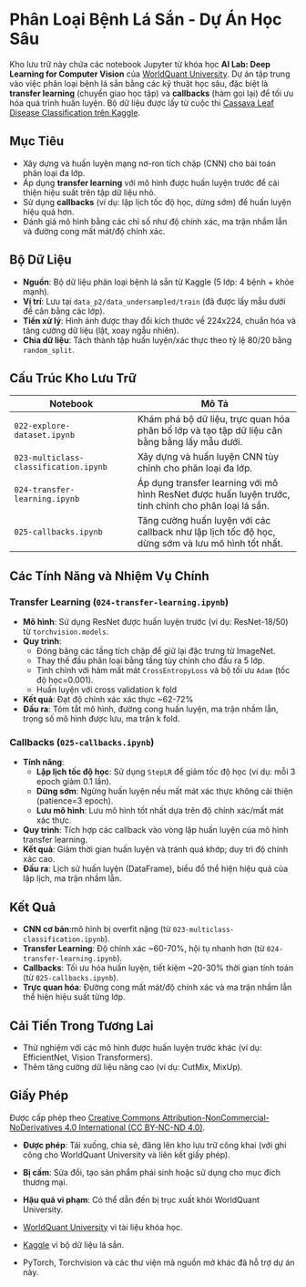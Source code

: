 # Phân Loại Bệnh Lá Sắn - Dự Án Học Sâu

Kho lưu trữ này chứa các notebook Jupyter từ khóa học **AI Lab: Deep Learning for Computer Vision** của [WorldQuant University](https://www.wqu.edu/). Dự án tập trung vào việc phân loại bệnh lá sắn bằng các kỹ thuật học sâu, đặc biệt là **transfer learning** (chuyển giao học tập) và **callbacks** (hàm gọi lại) để tối ưu hóa quá trình huấn luyện. Bộ dữ liệu được lấy từ cuộc thi [Cassava Leaf Disease Classification trên Kaggle](https://www.kaggle.com/competitions/cassava-leaf-disease-classification).

## Mục Tiêu

- Xây dựng và huấn luyện mạng nơ-ron tích chập (CNN) cho bài toán phân loại đa lớp.
- Áp dụng **transfer learning** với mô hình được huấn luyện trước để cải thiện hiệu suất trên tập dữ liệu nhỏ.
- Sử dụng **callbacks** (ví dụ: lập lịch tốc độ học, dừng sớm) để huấn luyện hiệu quả hơn.
- Đánh giá mô hình bằng các chỉ số như độ chính xác, ma trận nhầm lẫn và đường cong mất mát/độ chính xác.

## Bộ Dữ Liệu

- **Nguồn**: Bộ dữ liệu phân loại bệnh lá sắn từ Kaggle (5 lớp: 4 bệnh + khỏe mạnh).
- **Vị trí**: Lưu tại `data_p2/data_undersampled/train` (đã được lấy mẫu dưới để cân bằng các lớp).
- **Tiền xử lý**: Hình ảnh được thay đổi kích thước về 224x224, chuẩn hóa và tăng cường dữ liệu (lật, xoay ngẫu nhiên).
- **Chia dữ liệu**: Tách thành tập huấn luyện/xác thực theo tỷ lệ 80/20 bằng `random_split`.

## Cấu Trúc Kho Lưu Trữ

| Notebook | Mô Tả |
|----------|-------|
| `022-explore-dataset.ipynb` | Khám phá bộ dữ liệu, trực quan hóa phân bố lớp và tạo tập dữ liệu cân bằng bằng lấy mẫu dưới. |
| `023-multiclass-classification.ipynb` | Xây dựng và huấn luyện CNN tùy chỉnh cho phân loại đa lớp. |
| `024-transfer-learning.ipynb` | Áp dụng transfer learning với mô hình ResNet được huấn luyện trước, tinh chỉnh cho phân loại lá sắn. |
| `025-callbacks.ipynb` | Tăng cường huấn luyện với các callback như lập lịch tốc độ học, dừng sớm và lưu mô hình tốt nhất. |



## Các Tính Năng và Nhiệm Vụ Chính

### Transfer Learning (`024-transfer-learning.ipynb`)

- **Mô hình**: Sử dụng ResNet được huấn luyện trước (ví dụ: ResNet-18/50) từ `torchvision.models`.
- **Quy trình**:
  - Đóng băng các tầng tích chập để giữ lại đặc trưng từ ImageNet.
  - Thay thế đầu phân loại bằng tầng tùy chỉnh cho đầu ra 5 lớp.
  - Tinh chỉnh với hàm mất mát `CrossEntropyLoss` và bộ tối ưu `Adam` (tốc độ học=0.001).
  - Huấn luyện với  cross validation k fold
- **Kết quả**: Đạt độ chính xác xác thực ~62-72% 
- **Đầu ra**: Tóm tắt mô hình, đường cong huấn luyện, ma trận nhầm lẫn, trọng số mô hình được lưu, ma trận k fold.

### Callbacks (`025-callbacks.ipynb`)

- **Tính năng**:
  - **Lập lịch tốc độ học**: Sử dụng `StepLR` để giảm tốc độ học (ví dụ: mỗi 3 epoch giảm 0.1 lần).
  - **Dừng sớm**: Ngừng huấn luyện nếu mất mát xác thực không cải thiện (patience=3 epoch).
  - **Lưu mô hình**: Lưu mô hình tốt nhất dựa trên độ chính xác/mất mát xác thực.
- **Quy trình**: Tích hợp các callback vào vòng lặp huấn luyện của mô hình transfer learning.
- **Kết quả**: Giảm thời gian huấn luyện và tránh quá khớp; duy trì độ chính xác cao.
- **Đầu ra**: Lịch sử huấn luyện (DataFrame), biểu đồ thể hiện hiệu quả của lập lịch, ma trận nhầm lẫn.

## Kết Quả

- **CNN cơ bản**:mô hình bị overfit nặng (từ `023-multiclass-classification.ipynb`).
- **Transfer Learning**: Độ chính xác ~60-70%, hội tụ nhanh hơn (từ `024-transfer-learning.ipynb`).
- **Callbacks**: Tối ưu hóa huấn luyện, tiết kiệm ~20-30% thời gian tính toán (từ `025-callbacks.ipynb`).
- **Trực quan hóa**: Đường cong mất mát/độ chính xác và ma trận nhầm lẫn thể hiện hiệu suất từng lớp.

## Cải Tiến Trong Tương Lai

- Thử nghiệm với các mô hình được huấn luyện trước khác (ví dụ: EfficientNet, Vision Transformers).
- Thêm tăng cường dữ liệu nâng cao (ví dụ: CutMix, MixUp).

## Giấy Phép

Được cấp phép theo [Creative Commons Attribution-NonCommercial-NoDerivatives 4.0 International (CC BY-NC-ND 4.0)](https://creativecommons.org/licenses/by-nc-nd/4.0/).

- **Được phép**: Tải xuống, chia sẻ, đăng lên kho lưu trữ công khai (với ghi công cho WorldQuant University và liên kết giấy phép).
- **Bị cấm**: Sửa đổi, tạo sản phẩm phái sinh hoặc sử dụng cho mục đích thương mại.
- **Hậu quả vi phạm**: Có thể dẫn đến bị trục xuất khỏi WorldQuant University.


- [WorldQuant University](https://www.wqu.edu/) vì tài liệu khóa học.
- [Kaggle](https://www.kaggle.com/) vì bộ dữ liệu lá sắn.
- PyTorch, Torchvision và các thư viện mã nguồn mở khác đã hỗ trợ dự án này.
